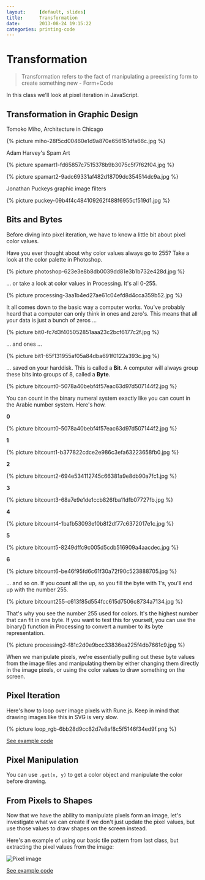 ```yaml
---
layout:     [default, slides]
title:      Transformation
date:       2013-08-24 19:15:22
categories: printing-code
---
```


Transformation
==============

<blockquote >
Transformation refers to the fact of manipulating a preexisting form to create something new - Form+Code
</blockquote>

In this class we'll look at pixel iteration in JavaScript.

Transformation in Graphic Design
--------------------------------

Tomoko Miho, Architecture in Chicago

{% picture miho-28f5cd00460e1d9a870e656151dfa66c.jpg %}

Adam Harvey's Spam Art

{% picture spamart1-fd65857c7515378b9b3075c5f7f62f04.jpg %}

{% picture spamart2-9adc69331af482d18709dc354514dc9a.jpg %}

Jonathan Puckeys graphic image filters

{% picture puckey-09b4f4c484109262f488f6955cf519d1.jpg %}


Bits and Bytes
--------------

Before diving into pixel iteration, we have to know a little bit about pixel color values.

Have you ever thought about why color values always go to 255? Take a look at the color palette in Photoshop.

{% picture photoshop-623e3e8b8db0039dd81e3b1b732e428d.jpg %}

... or take a look at color values in Processing. It's all 0-255.

{% picture processing-3aa1b4ed27ae61c04efd8d4cca359b52.jpg %}

It all comes down to the basic way a computer works. You've probably heard that a computer can only think in ones and zero's. This means that all your data is just a bunch of zeros ...

{% picture bit0-fc7d3f405052851aaa23c2bcf6177c2f.jpg %}

... and ones ...

{% picture bit1-65f131955af05a84dba691f0122a393c.jpg %}

... saved on your harddisk. This is called a **Bit**. A computer will always group these bits into groups of 8, called a **Byte**.

{% picture bitcount0-5078a40bebf4f57eac63d97d507144f2.jpg %}

You can count in the binary numeral system exactly like you can count in the Arabic number system. Here's how.

**0**

{% picture bitcount0-5078a40bebf4f57eac63d97d507144f2.jpg %}

**1**

{% picture bitcount1-b377822cdce2e986c3efa63223658fb0.jpg %}

**2**

{% picture bitcount2-694e534112745c66381a9e8db90a7fc1.jpg %}

**3**

{% picture bitcount3-68a7e9e1de1ccb826fba11dfb07727fb.jpg %}

**4**

{% picture bitcount4-1bafb53093e10b8f2df77c6372017e1c.jpg %}

**5**

{% picture bitcount5-8249dffc9c005d5cdb516909a4aacdec.jpg %}

**6**

{% picture bitcount6-be46f95fd6c61f30a72f90c523888705.jpg %}

... and so on. If you count all the up, so you fill the byte with 1's, you'll end up with the number 255.

{% picture bitcount255-c613f85d554fcc615d7506c8734a7134.jpg %}

That's why you see the number 255 used for colors. It's the highest number that can fit in one byte. If you want to test this for yourself, you can use the binary() function in Processing to convert a number to its byte representation.

{% picture processing2-f81c2d0e9bcc33836ea225f4db7661c9.jpg %}

When we manipulate pixels, we're essentially pulling out these byte values from the image files and manipulating them by either changing them directly in the image pixels, or using the color values to draw something on the screen.


Pixel Iteration
---------------

Here's how to loop over image pixels with Rune.js. Keep in mind that drawing images like this in SVG is very slow.

{% picture loop_rgb-6bb28d9cc82d7e8af8c5f5146f34ed9f.png %}

[See example code](../examples/transformation/pixel_iteration.html)


Pixel Manipulation
------------------

You can use `.get(x, y)` to get a color object and manipulate the color before drawing.


From Pixels to Shapes
---------------------

Now that we have the ability to manipulate pixels form an image, let's investigate what we can create if we don't just update the pixel values, but use those values to draw shapes on the screen instead.

Here's an example of using our basic tile pattern from last class, but extracting the pixel values from the image:

![Pixel image](http://assets.runemadsen.com/pixel-pattern-0ffd267d600a4ad8bdd8990805025e69.svg)

[See example code](../examples/transformation/pixel_pattern.html)
